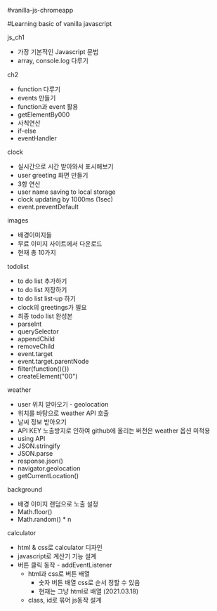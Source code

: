 #vanilla-js-chromeapp

#Learning basic of vanilla javascript

js_ch1

- 가장 기본적인 Javascript 문법
- array, console.log 다루기

ch2

- function 다루기
- events 만들기
- function과 event 활용
- getElementBy000
- 사칙연산
- if-else
- eventHandler

clock

- 실시간으로 시간 받아와서 표시해보기
- user greeting 화면 만들기
- 3항 연산
- user name saving to local storage
- clock updating by 1000ms (1sec)
- event.preventDefault

images

- 배경이미지들
- 무료 이미지 사이트에서 다운로드
- 현재 총 10가지

todolist

- to do list 추가하기
- to do list 저장하기
- to do list list-up 하기
- clock의 greetings가 필요
- 최종 todo list 완성본
- parseInt
- querySelector
- appendChild
- removeChild
- event.target
- event.target.parentNode
- filter(function(){})
- createElement("00")

weather

- user 위치 받아오기 - geolocation
- 위치를 바탕으로 weather API 호출
- 날씨 정보 받아오기
- API KEY 노출방지로 인하여 github에 올리는 버전은 weather 옵션 미적용
- using API
- JSON.stringify
- JSON.parse
- response.json()
- navigator.geolocation
- getCurrentLocation()

background

- 배경 이미지 랜덤으로 노출 설정
- Math.floor()
- Math.random() \* n

calculator

- html & css로 calculator 디자인
- javascript로 계산기 기능 설계
- 버튼 클릭 동작 - addEventListener
  - html과 css로 버튼 배열
    - 숫자 버튼 배열 css로 순서 정할 수 있음
    - 현재는 그냥 html로 배열 (2021.03.18)
  - class, id로 묶어 js동작 설계
